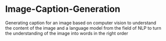 # Image-Caption-Generation
Generating caption for an image based on computer vision to understand the content of the image and a language model from the field of NLP to turn the understanding of the image into words in the right order
